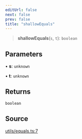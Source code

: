 ```yaml
---
editUrl: false
next: false
prev: false
title: "shallowEquals"
---
```


> **shallowEquals**(`s`, `t`): `boolean`

## Parameters

• **s**: `unknown`

• **t**: `unknown`

## Returns

`boolean`

## Source

[utils/equals.ts:7](https://github.com/nodenogg-in/alpha-p2p/blob/d78065f/packages/statekit/src/utils/equals.ts#L7)
